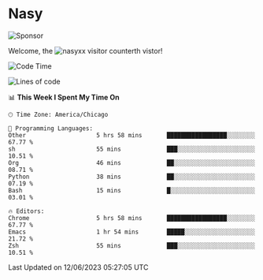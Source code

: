 # Nasy

<!--
<p align="center">
<img height="200" src="https://github-readme-stats.vercel.app/api?username=nasyxx&count_private=true&show_icons=true&theme=dracula&include_all_commits=true"/>
<img height="200" src="https://github-readme-stats.vercel.app/api/top-langs/?username=nasyxx&theme=dracula&hide=html,jupyter+notebook&count_private=true&show_icons=true"/>
</p>

  
----------------
-->

![Sponsor](https://img.shields.io/static/v1.svg?label=Sponsor&message=%E2%9D%A4&logo=GitHub&style=flat&color=pink)
 
Welcome, the ![nasyxx visitor counter](https://count.getloli.com/get/@nasyxx?theme=rule34)th vistor!
 
<!--START_SECTION:waka-->
![Code Time](http://img.shields.io/badge/Code%20Time-3%2C562%20hrs%2029%20mins-blue)

![Lines of code](https://img.shields.io/badge/From%20Hello%20World%20I%27ve%20Written-6.3%20million%20lines%20of%20code-blue)

📊 **This Week I Spent My Time On** 

```text
🕑︎ Time Zone: America/Chicago

💬 Programming Languages: 
Other                    5 hrs 58 mins       █████████████████░░░░░░░░   67.77 % 
sh                       55 mins             ███░░░░░░░░░░░░░░░░░░░░░░   10.51 % 
Org                      46 mins             ██░░░░░░░░░░░░░░░░░░░░░░░   08.71 % 
Python                   38 mins             ██░░░░░░░░░░░░░░░░░░░░░░░   07.19 % 
Bash                     15 mins             █░░░░░░░░░░░░░░░░░░░░░░░░   03.01 % 

🔥 Editors: 
Chrome                   5 hrs 58 mins       █████████████████░░░░░░░░   67.77 % 
Emacs                    1 hr 54 mins        █████░░░░░░░░░░░░░░░░░░░░   21.72 % 
Zsh                      55 mins             ███░░░░░░░░░░░░░░░░░░░░░░   10.51 % 
```


 Last Updated on 12/06/2023 05:27:05 UTC
<!--END_SECTION:waka-->

<!-- ![visitors](https://visitor-badge.laobi.icu/badge?page_id=nasyxx.nasyxx) -->
